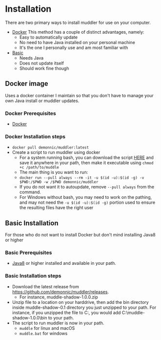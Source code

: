 # Installation

There are two primary ways to install muddler for use on your computer.

* [Docker](#docker-image) This method has a couple of distinct advantages, namely:
  * Easy to automatically update
  * No need to have Java installed on your personal machine
  * It's the one I personally use and am most familiar with
* [Basic](#basic-installation)
  * Needs Java
  * Does not update itself
  * Should work fine though

## Docker image

Uses a docker container I maintain so that you don't have to manage your own Java install or muddler updates.

### Docker Prerequisites

* [Docker](https://www.docker.com/)

### Docker Installation steps

* `docker pull demonnic/muddler:latest`
* Create a script to run muddler using docker
  * For a system running bash, you can download the script [HERE](https://raw.githubusercontent.com/demonnic/muddler/main/muddle) and save it anywhere in your path, then make it executable using `chmod +c /path/to/muddle`
  * The main thing is you want to run:
  * `docker run --pull always --rm -it -u $(id -u):$(id -g) -v $PWD:/$PWD -w /$PWD demonnic/muddler`
  * If you do not want it to autoupdate, remove `--pull always` from the command.
  * For Windows without bash, you may need to work on the pathing, and may not need the `-u $(id -u):$(id -g)` portion used to ensure the resulting files have the right user

## Basic Installation

For those who do not want to install Docker but don't mind installing Java8 or higher

### Basic Prerequisites

* [Java8](https://www.java.com/download/) or higher installed and available in your path.

### Basic Installation steps

* Download the latest release from <https://github.com/demonnic/muddler/releases>.
  * For instance, muddle-shadow-1.0.0.zip
* Unzip file to a location on your harddrive, then add the bin directory inside muddle-shadow-0.1 directory you just unzipped to your path. For instance, if you unzipped the file to C:, you would add C:\muddle-shadow-1.0.0\bin to your path.
* The script to run muddler is now in your path.
  * `muddle` for linux and macOS
  * `muddle.bat` for windows
